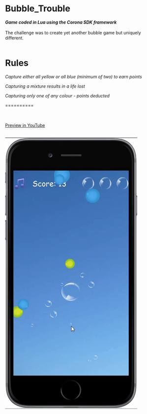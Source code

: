 # Bubble_Trouble
***Game coded in Lua using the Corona SDK framework***<br><br>
The challenge was to create yet another bubble game but uniquely different.<br><br>

**Rules**
==========
*Capture either all yellow or all blue (minimum of two) to earn points*

*Capturing a mixture results in a life lost*

*Capturing only one of any colour - points deducted*

==========

<br><br>
[Preview in YouTube](https://youtu.be/x1DRFS2TXGU)
<br><br>

![alt tag](https://github.com/iluso-6/Bubble_Trouble/blob/master/bb.gif?raw=true?raw=true?raw=true)
